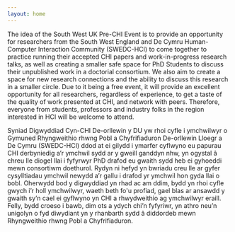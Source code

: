 ```yaml
---
layout: home
---
```

The idea of the South West UK Pre-CHI Event is to provide an opportunity for researchers from the South West England and De Cymru Human-Computer Interaction Community (SWEDC-HCI) to come together to practice running their accepted CHI papers and work-in-progress research talks, as well as creating a smaller safe space for PhD Students to discuss their unpublished work in a doctorial consortium. We also aim to create a space for new research connections and the ability to discuss this research in a smaller circle. Due to it being a free event, it will provide an excellent opportunity for all researchers, regardless of experience, to get a taste of the quality of work presented at CHI, and network with peers. Therefore, everyone from students, professors and industry folks in the region interested in HCI will be welcome to attend.

Syniad Digwyddiad Cyn-CHI De-orllewin y DU yw rhoi cyfle i ymchwilwyr o Gymuned Rhyngweithio rhwng Pobl a Chyfrifiaduron De-orllewin Lloegr a De Cymru (SWEDC-HCI) ddod at ei gilydd i ymarfer cyflwyno eu papurau CHI derbyniedig a’r ymchwil sydd ar y gweill ganddyn nhw, yn ogystal â chreu lle diogel llai i fyfyrwyr PhD drafod eu gwaith sydd heb ei gyhoeddi mewn consortiwm doethurol. Rydyn ni hefyd yn bwriadu creu lle ar gyfer cysylltiadau ymchwil newydd a’r gallu i drafod yr ymchwil hon gyda llai o bobl. Oherwydd bod y digwyddiad yn rhad ac am ddim, bydd yn rhoi cyfle gwych i’r holl ymchwilwyr, waeth beth fo'u profiad, gael blas ar ansawdd y gwaith sy’n cael ei gyflwyno yn CHI a rhwydweithio ag ymchwilwyr eraill. Felly, bydd croeso i bawb, dim ots a ydych chi’n fyfyriwr, yn athro neu’n unigolyn o fyd diwydiant yn y rhanbarth sydd â diddordeb mewn Rhyngweithio rhwng Pobl a Chyfrifiaduron.